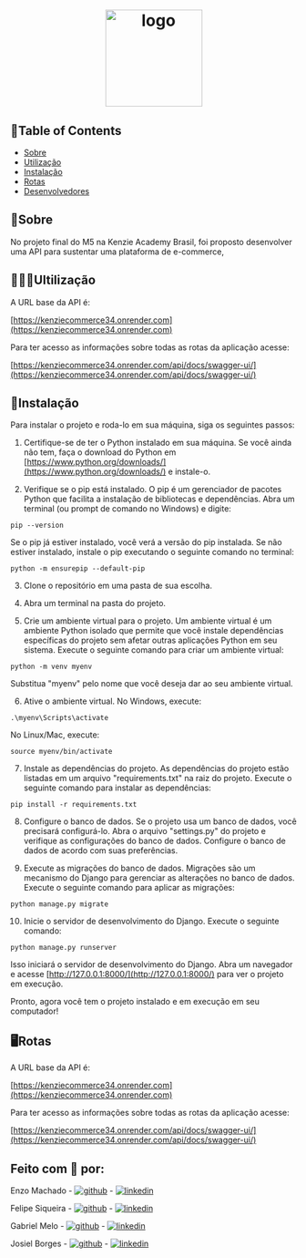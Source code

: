 <h1 align="center">
     <img src="" alt="logo" width=170>
</h1>

## 📃Table of Contents

-   [Sobre](#sobre)
-   [Utilização](#utilização)
-   [Instalação](#instalação)
-   [Rotas](#rotas)
-   [Desenvolvedores](#feito-com-🤍-por)

## 📜Sobre

No projeto final do M5 na Kenzie Academy Brasil, foi proposto desenvolver uma API para sustentar uma plataforma de e-commerce,

## 👩🏻‍💻Ultilização

A URL base da API é:

[https://kenziecommerce34.onrender.com](https://kenziecommerce34.onrender.com)

Para ter acesso as informações sobre todas as rotas da aplicação acesse:

[https://kenziecommerce34.onrender.com/api/docs/swagger-ui/](https://kenziecommerce34.onrender.com/api/docs/swagger-ui/)

## 💾Instalação

Para instalar o projeto e roda-lo em sua máquina, siga os seguintes passos:

1. Certifique-se de ter o Python instalado em sua máquina. Se você ainda não tem, faça o download do Python em [https://www.python.org/downloads/](https://www.python.org/downloads/) e instale-o.

2. Verifique se o pip está instalado. O pip é um gerenciador de pacotes Python que facilita a instalação de bibliotecas e dependências. Abra um terminal (ou prompt de comando no Windows) e digite:

`pip --version`

Se o pip já estiver instalado, você verá a versão do pip instalada. Se não estiver instalado, instale o pip executando o seguinte comando no terminal:

`python -m ensurepip --default-pip`

3. Clone o repositório em uma pasta de sua escolha.

4. Abra um terminal na pasta do projeto.

5. Crie um ambiente virtual para o projeto. Um ambiente virtual é um ambiente Python isolado que permite que você instale dependências específicas do projeto sem afetar outras aplicações Python em seu sistema. Execute o seguinte comando para criar um ambiente virtual:

`python -m venv myenv`

Substitua "myenv" pelo nome que você deseja dar ao seu ambiente virtual.

6. Ative o ambiente virtual. No Windows, execute:

`.\myenv\Scripts\activate`

No Linux/Mac, execute:

`source myenv/bin/activate`

7. Instale as dependências do projeto. As dependências do projeto estão listadas em um arquivo "requirements.txt" na raiz do projeto. Execute o seguinte comando para instalar as dependências:

`pip install -r requirements.txt`

8. Configure o banco de dados. Se o projeto usa um banco de dados, você precisará configurá-lo. Abra o arquivo "settings.py" do projeto e verifique as configurações do banco de dados. Configure o banco de dados de acordo com suas preferências.

9. Execute as migrações do banco de dados. Migrações são um mecanismo do Django para gerenciar as alterações no banco de dados. Execute o seguinte comando para aplicar as migrações:

`python manage.py migrate`

10. Inicie o servidor de desenvolvimento do Django. Execute o seguinte comando:

`python manage.py runserver`

Isso iniciará o servidor de desenvolvimento do Django. Abra um navegador e acesse [http://127.0.0.1:8000/](http://127.0.0.1:8000/) para ver o projeto em execução.

Pronto, agora você tem o projeto instalado e em execução em seu computador!

## 🖥️Rotas

A URL base da API é:

[https://kenziecommerce34.onrender.com](https://kenziecommerce34.onrender.com)

Para ter acesso as informações sobre todas as rotas da aplicação acesse:

[https://kenziecommerce34.onrender.com/api/docs/swagger-ui/](https://kenziecommerce34.onrender.com/api/docs/swagger-ui/)

## Feito com 🤍 por:

Enzo Machado - [![github](https://img.shields.io/badge/github-6e5494?style=for-the-badge&logo=github&logoColor=white)](https://github.com/m4chado) - [![linkedin](https://img.shields.io/badge/linkedin-0A66C2?style=for-the-badge&logo=linkedin&logoColor=white)](https://www.linkedin.com/in/enzomachado01/)

Felipe Siqueira - [![github](https://img.shields.io/badge/github-6e5494?style=for-the-badge&logo=github&logoColor=white)](https://github.com/FelipeSiqueiraDev) - [![linkedin](https://img.shields.io/badge/linkedin-0A66C2?style=for-the-badge&logo=linkedin&logoColor=white)](https://www.linkedin.com/in/felipe-o-siqueira/)

Gabriel Melo - [![github](https://img.shields.io/badge/github-6e5494?style=for-the-badge&logo=github&logoColor=white)](https://github.com/g4br1elm3l0) - [![linkedin](https://img.shields.io/badge/linkedin-0A66C2?style=for-the-badge&logo=linkedin&logoColor=white)](https://www.linkedin.com/in/gabrielmelo98dev/)

Josiel Borges - [![github](https://img.shields.io/badge/github-6e5494?style=for-the-badge&logo=github&logoColor=white)](https://github.com/ojosiels) - [![linkedin](https://img.shields.io/badge/linkedin-0A66C2?style=for-the-badge&logo=linkedin&logoColor=white)](https://www.linkedin.com/in/ojosiels/)
